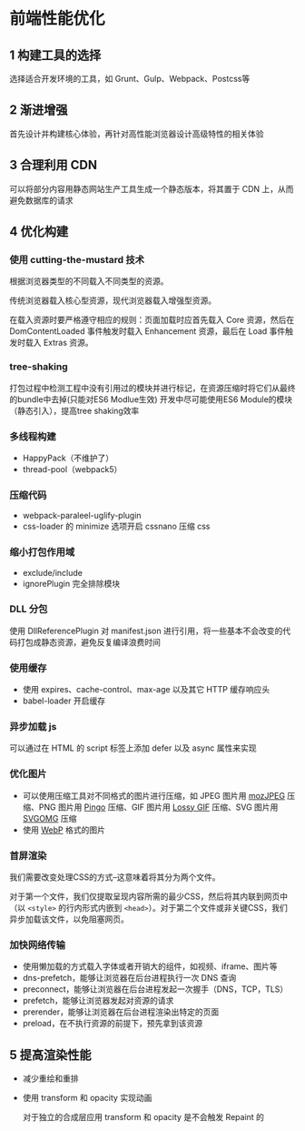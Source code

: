 # 前端性能优化

## 1 构建工具的选择

选择适合开发环境的工具，如 Grunt、Gulp、Webpack、Postcss等

## 2 渐进增强

首先设计并构建核心体验，再针对高性能浏览器设计高级特性的相关体验

## 3 合理利用 CDN

可以将部分内容用静态网站生产工具生成一个静态版本，将其置于 CDN 上，从而避免数据库的请求

## 4 优化构建

### 使用 cutting-the-mustard 技术

根据浏览器类型的不同载入不同类型的资源。

传统浏览器载入核心型资源，现代浏览器载入增强型资源。

在载入资源时要严格遵守相应的规则：页面加载时应首先载入 Core 资源，然后在 DomContentLoaded 事件触发时载入 Enhancement 资源，最后在 Load 事件触发时载入 Extras 资源。

### tree-shaking

打包过程中检测工程中没有引用过的模块并进行标记，在资源压缩时将它们从最终的bundle中去掉(只能对ES6 Modlue生效) 开发中尽可能使用ES6 Module的模块（静态引入），提高tree shaking效率

### 多线程构建

+   HappyPack（不维护了）
+   thread-pool（webpack5）

### 压缩代码

+   webpack-paraleel-uglify-plugin
+   css-loader 的 minimize 选项开启 cssnano 压缩 css

### 缩小打包作用域

+   exclude/include
+   ignorePlugin 完全排除模块

### DLL 分包

使用 DllReferencePlugin 对 manifest.json 进行引用，将一些基本不会改变的代码打包成静态资源，避免反复编译浪费时间

### 使用缓存

+   使用 expires、cache-control、max-age 以及其它 HTTP 缓存响应头
+   babel-loader 开启缓存

### 异步加载 js

可以通过在 HTML 的 script 标签上添加 defer 以及 async 属性来实现

### 优化图片

+   可以使用压缩工具对不同格式的图片进行压缩，如 JPEG 图片用 [mozJPEG](https://github.com/mozilla/mozjpeg) 压缩、PNG 图片用 [Pingo](http://css-ig.net/pingo) 压缩、GIF 图片用 [Lossy GIF](https://kornel.ski/lossygif) 压缩、SVG 图片用 [SVGOMG](https://jakearchibald.github.io/svgomg/) 压缩
+   使用 [WebP](https://www.smashingmagazine.com/2015/10/webp-images-and-performance/) 格式的图片

### 首屏渲染

我们需要改变处理CSS的方式–这意味着将其分为两个文件。

对于第一个文件，我们仅提取呈现内容所需的最少CSS，然后将其内联到网页中（以 `<style>` 的行内形式内嵌到 `<head>`）。对于第二个文件或非关键CSS，我们异步加载该文件，以免阻塞网页。

### 加快网络传输

- 使用懒加载的方式载入字体或者开销大的组件，如视频、iframe、图片等
- dns-prefetch，能够让浏览器在后台进程执行一次 DNS 查询
- preconnect，能够让浏览器在后台进程发起一次握手（DNS，TCP，TLS）
- prefetch，能够让浏览器发起对资源的请求
- prerender，能够让浏览器在后台进程渲染出特定的页面
- preload，在不执行资源的前提下，预先拿到该资源

## 5 提高渲染性能

+   减少重绘和重排

+   使用 transform 和 opacity 实现动画

    对于独立的合成层应用 transform 和 opacity 是不会触发 Repaint 的


